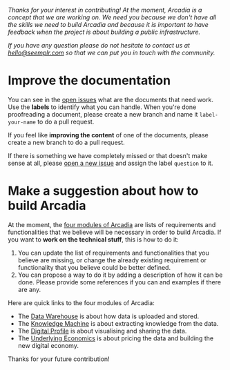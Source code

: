 *Thanks for your interest in contributing! At the moment, Arcadia is a concept that we are working on. We need you because we don't have all the skills we need to build Arcadia and because it is important to have feedback when the project is about building a public infrastructure.*

*If you have any question please do not hesitate to contact us at hello@seemplr.com so that we can put you in touch with the community.*

# Improve the documentation

You can see in the [open issues](https://github.com/in-dato-veritas/arcadia/issues) what are the documents that need work. Use the **labels** to identify what you can handle. When you're done proofreading a document, please create a new branch and name it `label-your-name` to do a pull request.

If you feel like **improving the content** of one of the documents, please create a new branch to do a pull request.

If there is something we have completely missed or that doesn't make sense at all, please [open a new issue](https://github.com/in-dato-veritas/arcadia/issues) and assign the label `question` to it.

# Make a suggestion about how to build Arcadia

At the moment, the [four modules of Arcadia](https://github.com/in-dato-veritas/arcadia/tree/master/modules) are lists of requirements and functionalities that we believe will be necessary in order to build Arcadia. If you want to **work on the technical stuff**, this is how to do it:

1. You can update the list of requirements and functionalities that you believe are missing, or change the already existing requirement or functionality that you believe could be better defined.
2. You can propose a way to do it by adding a description of how it can be done. Please provide some references if you can and examples if there are any.

Here are quick links to the four modules of Arcadia:

* The [Data Warehouse](https://github.com/in-dato-veritas/arcadia/blob/master/modules/data-warehouse.md) is about how data is uploaded and stored.
* The [Knowledge Machine](https://github.com/in-dato-veritas/arcadia/blob/master/modules/knowledge-machine.md) is about extracting knowledge from the data.
* The [Digital Profile](https://github.com/in-dato-veritas/arcadia/blob/master/modules/digital-profile.md) is about visualising and sharing the data.
* The [Underlying Economics](https://github.com/in-dato-veritas/arcadia/blob/master/modules/underlying-economics.md) is about pricing the data and building the new digital economy.

Thanks for your future contribution!
